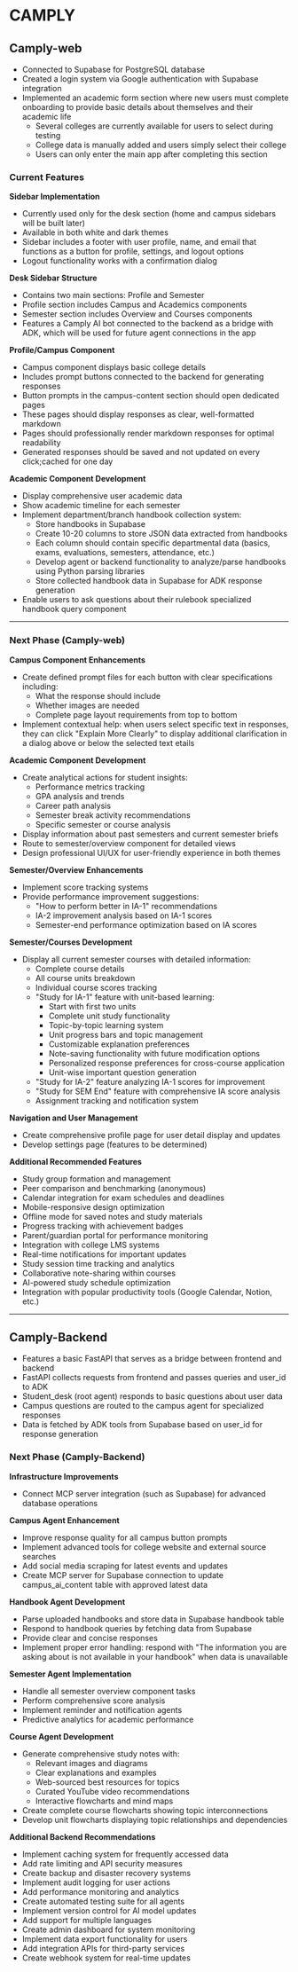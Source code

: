 # CAMPLY

## Camply-web

- Connected to Supabase for PostgreSQL database
- Created a login system via Google authentication with Supabase integration
- Implemented an academic form section where new users must complete onboarding to provide basic details about themselves and their academic life
  - Several colleges are currently available for users to select during testing
  - College data is manually added and users simply select their college
  - Users can only enter the main app after completing this section

### Current Features

**Sidebar Implementation**

- Currently used only for the desk section (home and campus sidebars will be built later)
- Available in both white and dark themes
- Sidebar includes a footer with user profile, name, and email that functions as a button for profile, settings, and logout options
- Logout functionality works with a confirmation dialog

**Desk Sidebar Structure**

- Contains two main sections: Profile and Semester
- Profile section includes Campus and Academics components
- Semester section includes Overview and Courses components
- Features a Camply AI bot connected to the backend as a bridge with ADK, which will be used for future agent connections in the app

**Profile/Campus Component**

- Campus component displays basic college details
- Includes prompt buttons connected to the backend for generating responses
- Button prompts in the campus-content section should open dedicated pages
- These pages should display responses as clear, well-formatted markdown
- Pages should professionally render markdown responses for optimal readability
- Generated responses should be saved and not updated on every click;cached for one day

**Academic Component Development**

- Display comprehensive user academic data
- Show academic timeline for each semester
- Implement department/branch handbook collection system:
  - Store handbooks in Supabase
  - Create 10-20 columns to store JSON data extracted from handbooks
  - Each column should contain specific departmental data (basics, exams, evaluations, semesters, attendance, etc.)
  - Develop agent or backend functionality to analyze/parse handbooks using Python parsing libraries
  - Store collected handbook data in Supabase for ADK response generation
- Enable users to ask questions about their rulebook specialized handbook query component




---

### Next Phase (Camply-web)

**Campus Component Enhancements**

- Create defined prompt files for each button with clear specifications including:
  - What the response should include
  - Whether images are needed
  - Complete page layout requirements from top to bottom
- Implement contextual help: when users select specific text in responses, they can click "Explain More Clearly" to display additional clarification in a dialog above or below the selected text
  etails

**Academic Component Development**

- Create analytical actions for student insights:
  - Performance metrics tracking
  - GPA analysis and trends
  - Career path analysis
  - Semester break activity recommendations
  - Specific semester or course analysis
- Display information about past semesters and current semester briefs
- Route to semester/overview component for detailed views
- Design professional UI/UX for user-friendly experience in both themes

**Semester/Overview Enhancements**

<!-- - Display comprehensive semester details including timeline -->
<!-- - Show all courses with routing to semester/courses for detailed views -->
<!-- - Individual course pages accessible through semester/courses -->
- Implement score tracking systems
- Provide performance improvement suggestions:
  - "How to perform better in IA-1" recommendations
  - IA-2 improvement analysis based on IA-1 scores
  - Semester-end performance optimization based on IA scores

**Semester/Courses Development**

- Display all current semester courses with detailed information:
  - Complete course details
  - All course units breakdown
  - Individual course scores tracking
  - "Study for IA-1" feature with unit-based learning:
    - Start with first two units
    - Complete unit study functionality
    - Topic-by-topic learning system
    - Unit progress bars and topic management
    - Customizable explanation preferences
    - Note-saving functionality with future modification options
    - Personalized response preferences for cross-course application
    - Unit-wise important question generation
  - "Study for IA-2" feature analyzing IA-1 scores for improvement
  - "Study for SEM End" feature with comprehensive IA score analysis
  - Assignment tracking and notification system

**Navigation and User Management**

<!-- - Implement clickable breadcrumbs for easy page navigation -->

- Create comprehensive profile page for user detail display and updates
- Develop settings page (features to be determined)

**Additional Recommended Features**

- Study group formation and management
- Peer comparison and benchmarking (anonymous)
- Calendar integration for exam schedules and deadlines
- Mobile-responsive design optimization
- Offline mode for saved notes and study materials
- Progress tracking with achievement badges
- Parent/guardian portal for performance monitoring
- Integration with college LMS systems
- Real-time notifications for important updates
- Study session time tracking and analytics
- Collaborative note-sharing within courses
- AI-powered study schedule optimization
- Integration with popular productivity tools (Google Calendar, Notion, etc.)

---

## Camply-Backend

- Features a basic FastAPI that serves as a bridge between frontend and backend
- FastAPI collects requests from frontend and passes queries and user_id to ADK
- Student_desk (root agent) responds to basic questions about user data
- Campus questions are routed to the campus agent for specialized responses
- Data is fetched by ADK tools from Supabase based on user_id for response generation

### Next Phase (Camply-Backend)

**Infrastructure Improvements**

- Connect MCP server integration (such as Supabase) for advanced database operations

**Campus Agent Enhancement**

- Improve response quality for all campus button prompts
- Implement advanced tools for college website and external source searches
- Add social media scraping for latest events and updates
- Create MCP server for Supabase connection to update campus_ai_content table with approved latest data

**Handbook Agent Development**

- Parse uploaded handbooks and store data in Supabase handbook table
- Respond to handbook queries by fetching data from Supabase
- Provide clear and concise responses
- Implement proper error handling: respond with "The information you are asking about is not available in your handbook" when data is unavailable

**Semester Agent Implementation**

- Handle all semester overview component tasks
- Perform comprehensive score analysis
- Implement reminder and notification agents
- Predictive analytics for academic performance

**Course Agent Development**

- Generate comprehensive study notes with:
  - Relevant images and diagrams
  - Clear explanations and examples
  - Web-sourced best resources for topics
  - Curated YouTube video recommendations
  - Interactive flowcharts and mind maps
- Create complete course flowcharts showing topic interconnections
- Develop unit flowcharts displaying topic relationships and dependencies

**Additional Backend Recommendations**

- Implement caching system for frequently accessed data
- Add rate limiting and API security measures
- Create backup and disaster recovery systems
- Implement audit logging for user actions
- Add performance monitoring and analytics
- Create automated testing suite for all agents
- Implement version control for AI model updates
- Add support for multiple languages
- Create admin dashboard for system monitoring
- Implement data export functionality for users
- Add integration APIs for third-party services
- Create webhook system for real-time updates
